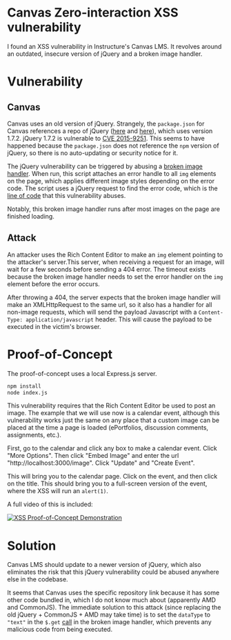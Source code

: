 # Canvas Zero-interaction XSS vulnerability

I found an XSS vulnerability in Instructure's Canvas LMS. It revolves around an outdated, insecure version of jQuery and a broken image handler.

# Vulnerability

## Canvas

Canvas uses an old version of jQuery. Strangely, the `package.json` for Canvas references a repo of jQuery ([here](https://github.com/instructure/canvas-lms/blob/master/package.json#L348) and [here](https://github.com/instructure/canvas-lms/blob/master/package.json#L119)), which uses version 1.7.2. jQuery 1.7.2 is vulnerable to [CVE 2015-9251](https://cve.mitre.org/cgi-bin/cvename.cgi?name=CVE-2015-9251). This seems to have happened because the `package.json` does not reference the `npm` version of jQuery, so there is no auto-updating or security notice for it.

The jQuery vulnerability can be triggered by abusing a [broken image handler](https://github.com/instructure/canvas-lms/blob/606a190533691e5ea78722e2489cdac277354556/app/coffeescripts/behaviors/broken-images.js). When run, this script attaches an error handle to all `img` elements on the page, which applies different image styles depending on the error code. The script uses a jQuery request to find the error code, which is the [line of code](https://github.com/instructure/canvas-lms/blob/606a190533691e5ea78722e2489cdac277354556/app/coffeescripts/behaviors/broken-images.js#L24) that this vulnerability abuses.

Notably, this broken image handler runs after most images on the page are finished loading.

## Attack

An attacker uses the Rich Content Editor to make an `img` element pointing to the attacker's server.This server, when receiving a request for an image, will wait for a few seconds before sending a 404 error. The timeout exists because the broken image handler needs to set the error handler on the `img` element before the error occurs.

After throwing a 404, the server expects that the broken image handler will make an XMLHttpRequest to the same url, so it also has a handler for all non-image requests, which will send the payload Javascript with a `Content-Type: application/javascript` header. This will cause the payload to be executed in the victim's browser.

# Proof-of-Concept

The proof-of-concept uses a local Express.js server.

```sh
npm install
node index.js
```

This vulnerability requires that the Rich Content Editor be used to post an image. The example that we will use now is a calendar event, although this vulnerability works just the same on any place that a custom image can be placed at the time a page is loaded (ePortfolios, discussion comments, assignments, etc.).

First, go to the calendar and click any box to make a calendar event. Click "More Options". Then click "Embed Image" and enter the url "http://localhost:3000/image". Click "Update" and "Create Event".

This will bring you to the calendar page. Click on the event, and then click on the title. This should bring you to a full-screen version of the event, where the XSS will run an `alert(1)`.

A full video of this is included:

[![XSS Proof-of-Concept Demonstration](https://img.youtube.com/vi/FVvVQ53yjFs/0.jpg)](https://www.youtube.com/watch?v=FVvVQ53yjFs)

# Solution

Canvas LMS should update to a newer version of jQuery, which also eliminates the risk that this jQuery vulnerability could be abused anywhere else in the codebase.

It seems that Canvas uses the specific repository link because it has some other code bundled in, which I do not know much about (apparently AMD and CommonJS). The immediate solution to this attack (since replacing the old jQuery + CommonJS + AMD may take time) is to set the `dataType` to `"text"` in the `$.get` [call](https://github.com/instructure/canvas-lms/blob/606a190533691e5ea78722e2489cdac277354556/app/coffeescripts/behaviors/broken-images.js#L24) in the broken image handler, which prevents any malicious code from being executed.
